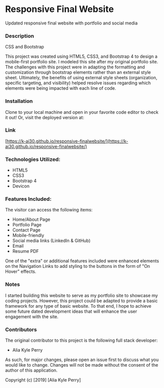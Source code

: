 # Responsive Final Website
Updated responsive final website with portfolio and social media

### Description

CSS and Bootstrap

This project was created using HTML5, CSS3, and Bootstrap 4 to design a mobile-first portfolio site.  I modeled this site after my original portfolio site.  The challenges with this project were in adapting the formatting and customization through bootstrap elements rather than an external style sheet.  Ultimately, the benefits of using external style sheets (organization, specific targeting, and visibility) helped resolve issues regarding which elements were being impacted with each line of code.

### Installation

Clone to your local machine and open in your favorite code editor to check it out! Or, visit the deployed version at: 

### Link

[https://k-ai30.github.io/responsive-finalwebsite/](https://k-ai30.github.io/responsive-finalwebsite/)

### Technologies Utilized:
* HTML5
* CSS3
* Bootstrap 4
* Devicon

### Features Included:

The visitor can access the following items:

- Home/About Page
- Portfolio Page
- Contact Page
- Mobile-friendly
- Social media links (LinkedIn & GitHub)
- Email
- Resume PDF

One of the "extra" or additional features included were enhanced elements on the Navigation Links to add styling to the buttons in the form of "On Hover" effects.

### Notes

I started building this website to serve as my portfolio site to showcase my coding projects. However, this project could be adapted to provide a basic framework for any type of basic website.  To that end, I hope to achieve some future dated development ideas that will enhance the user engagement with the site.

### Contributors

The original contributor to this project is the following full stack developer:

- Alia Kyle Perry

As such, for major changes, please open an issue first to discuss what you would like to change. Changes will not be made without the consent of the author of this application.

Copyright (c) [2019] [Alia Kyle Perry]